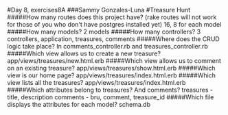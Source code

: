 #Day 8, exercises8A
###Sammy Gonzales-Luna
#Treasure Hunt
#####How many routes does this project have? (rake routes will not work for those of you who don't have postgres installed yet)
16, 8 for each model
#####How many models?
2 models
#####How many controllers?
3 controllers, application, treasures, comments
#####Where does the CRUD logic take place?
In comments_controller.rb and treasures_controller.rb
#####Which view allows us to create a new treasure?
app/views/treasures/new.html.erb
#####Which view allows us to comment on an existing treasure?
app/views/treasures/show.html.erb
#####Which view is our home page?
app/views/treasures/index.html.erb
#####Which view lists all the treasures?
app/views/treasures/index.html.erb
#####Which attributes belong to treasures? And comments?
treasures - title, description
comments - bru, comment, treasure_id
#####Which file displays the attributes for each model?
schema.db